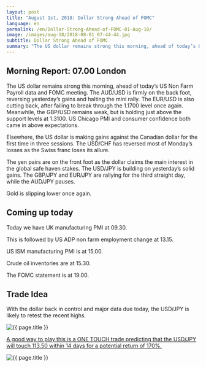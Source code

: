 ```yaml
---
layout: post
title: "August 1st, 2018: Dollar Strong Ahead of FOMC"
language: en
permalink: /en/Dollar-Strong-Ahead-of-FOMC-01-Aug-18/
image: /images/aug-18/2018-08-01_07-44-44.jpg
subtitle: Dollar Strong Ahead of FOMC
summary: "The US dollar remains strong this morning, ahead of today’s US Non Farm Payroll data and FOMC meeting. The AUD/USD is firmly on the back foot, reversing yesterday’s gains and halting the mini rally"
---
```

## Morning Report: 07.00 London

The US dollar remains strong this morning, ahead of today’s US Non Farm Payroll data and FOMC meeting. The AUD/USD is firmly on the back foot, reversing yesterday’s gains and halting the mini rally. The EUR/USD is also cutting back, after failing to break through the 1.1700 level once again. Meanwhile, the GBP/USD remains weak, but is holding just above the support levels at 1.3100. US Chicago PMI and consumer confidence both came in above expectations. 

Elsewhere, the US dollar is making gains against the Canadian dollar for the first time in three sessions. The USD/CHF has reversed most of Monday’s losses as the Swiss franc loses its allure. 

The yen pairs are on the front foot as the dollar claims the main interest in the global safe haven stakes. The USD/JPY is building on yesterday’s solid gains. The GBP/JPY and EUR/JPY are rallying for the third straight day, while the AUD/JPY pauses. 

Gold is slipping lower once again. 

## Coming up today

Today we have UK manufacturing PMI at 09.30. 

This is followed by US ADP non farm employment change at 13.15. 

US ISM manufacturing PMI is at 15.00. 

Crude oil inventories are at 15.30. 

The FOMC statement is at 19.00. 

## Trade Idea

With the dollar back in control and major data due today, the USD/JPY is likely to retest the recent highs.

<img class="post-image" src="{{ site.url }}/images/aug-18/2018-08-01_07-44-44.jpg" alt="{{ page.title }}" title="{{ page.title }}">

<a href="%LINK%%?currency=GBP&market=forex&underlying=frxUSDJPY&formname=touchnotouch&duration_units=d&duration_amount=14&expiry_type=duration&amount=10&amount_type=stake&barrier=113.50" target="_blank" rel="noopener noreferrer nofollow">A good way to play this is a ONE TOUCH trade predicting that the USD/JPY will touch 113.50 within 14 days for a potential return of 170%.</a>

<img class="post-image" src="{{ site.url }}/images/aug-18/2018-08-01_07-46-35.jpg" alt="{{ page.title }}" title="{{ page.title }}">
